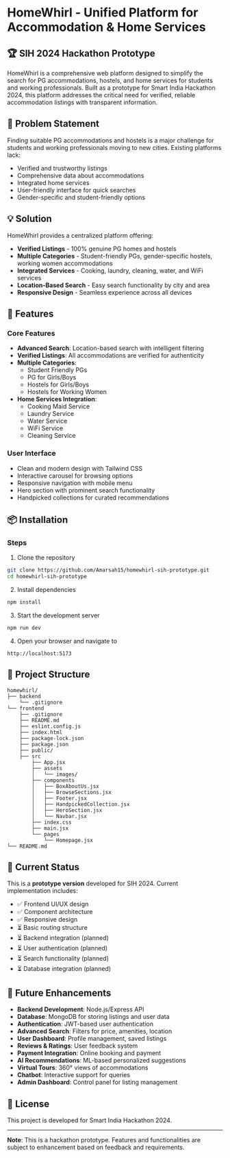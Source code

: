 # HomeWhirl - Unified Platform for Accommodation & Home Services

## 🏆 SIH 2024 Hackathon Prototype

HomeWhirl is a comprehensive web platform designed to simplify the search for PG accommodations, hostels, and home services for students and working professionals. Built as a prototype for Smart India Hackathon 2024, this platform addresses the critical need for verified, reliable accommodation listings with transparent information.

## 🎯 Problem Statement

Finding suitable PG accommodations and hostels is a major challenge for students and working professionals moving to new cities. Existing platforms lack:
- Verified and trustworthy listings
- Comprehensive data about accommodations
- Integrated home services
- User-friendly interface for quick searches
- Gender-specific and student-friendly options

## 💡 Solution

HomeWhirl provides a centralized platform offering:
- **Verified Listings** - 100% genuine PG homes and hostels
- **Multiple Categories** - Student-friendly PGs, gender-specific hostels, working women accommodations
- **Integrated Services** - Cooking, laundry, cleaning, water, and WiFi services
- **Location-Based Search** - Easy search functionality by city and area
- **Responsive Design** - Seamless experience across all devices

## 🚀 Features

### Core Features
- **Advanced Search**: Location-based search with intelligent filtering
- **Verified Listings**: All accommodations are verified for authenticity
- **Multiple Categories**:
  - Student Friendly PGs
  - PG for Girls/Boys
  - Hostels for Girls/Boys
  - Hostels for Working Women
- **Home Services Integration**:
  - Cooking Maid Service
  - Laundry Service
  - Water Service
  - WiFi Service
  - Cleaning Service

### User Interface
- Clean and modern design with Tailwind CSS
- Interactive carousel for browsing options
- Responsive navigation with mobile menu
- Hero section with prominent search functionality
- Handpicked collections for curated recommendations


## 📦 Installation

### Steps

1. Clone the repository
```bash
git clone https://github.com/Amarsah15/homewhirl-sih-prototype.git
cd homewhirl-sih-prototype
```

2. Install dependencies
```bash
npm install
```

3. Start the development server
```bash
npm run dev
```

4. Open your browser and navigate to
```
http://localhost:5173
```

## 📁 Project Structure

```
homewhirl/
├── backend
    └── .gitignore
└── frontend
    ├── .gitignore
    ├── README.md
    ├── eslint.config.js
    ├── index.html
    ├── package-lock.json
    ├── package.json
    ├── public/
    ├── src
        ├── App.jsx
        ├── assets
        │   └── images/
        ├── components
        │   ├── BoxAboutUs.jsx
        │   ├── BrowseSections.jsx
        │   ├── Footer.jsx
        │   ├── HandpickedCollection.jsx
        │   ├── HeroSection.jsx
        │   └── Navbar.jsx
        ├── index.css
        ├── main.jsx
        └── pages
            └── Homepage.jsx
└── README.md
```


## 🔄 Current Status

This is a **prototype version** developed for SIH 2024. Current implementation includes:
- ✅ Frontend UI/UX design
- ✅ Component architecture
- ✅ Responsive design
- ⏳ Basic routing structure
- ⏳ Backend integration (planned)
- ⏳ User authentication (planned)
- ⏳ Search functionality (planned)
- ⏳ Database integration (planned)

## 🚧 Future Enhancements

- **Backend Development**: Node.js/Express API
- **Database**: MongoDB for storing listings and user data
- **Authentication**: JWT-based user authentication
- **Advanced Search**: Filters for price, amenities, location
- **User Dashboard**: Profile management, saved listings
- **Reviews & Ratings**: User feedback system
- **Payment Integration**: Online booking and payment
- **AI Recommendations**: ML-based personalized suggestions
- **Virtual Tours**: 360° views of accommodations
- **Chatbot**: Interactive support for queries
- **Admin Dashboard**: Control panel for listing management


## 📄 License

This project is developed for Smart India Hackathon 2024.


---

**Note**: This is a hackathon prototype. Features and functionalities are subject to enhancement based on feedback and requirements.
